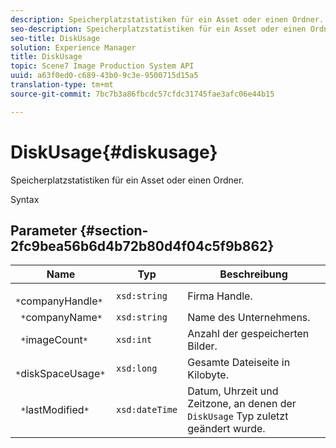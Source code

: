 ```yaml
---
description: Speicherplatzstatistiken für ein Asset oder einen Ordner.
seo-description: Speicherplatzstatistiken für ein Asset oder einen Ordner.
seo-title: DiskUsage
solution: Experience Manager
title: DiskUsage
topic: Scene7 Image Production System API
uuid: a63f0ed0-c689-43b0-9c3e-9500715d15a5
translation-type: tm+mt
source-git-commit: 7bc7b3a86fbcdc57cfdc31745fae3afc06e44b15

---
```



# DiskUsage{#diskusage}

Speicherplatzstatistiken für ein Asset oder einen Ordner.

Syntax

## Parameter {#section-2fc9bea56b6d4b72b80d4f04c5f9b862}

| Name | Typ | Beschreibung |
|---|---|---|
| ` *`companyHandle`*` | `xsd:string` | Firma Handle. |
| ` *`companyName`*` | `xsd:string` | Name des Unternehmens. |
| ` *`imageCount`*` | `xsd:int` | Anzahl der gespeicherten Bilder. |
| ` *`diskSpaceUsage`*` | `xsd:long` | Gesamte Dateiseite in Kilobyte. |
| ` *`lastModified`*` | `xsd:dateTime` | Datum, Uhrzeit und Zeitzone, an denen der `DiskUsage` Typ zuletzt geändert wurde. |

